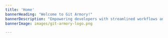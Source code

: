 ```yaml
---
title: 'Home'
bannerHeading: "Welcome to Git Armory!"
bannerDescription: "Empowering developers with streamlined workflows and integrated DevOps tools for faster, high-quality software delivery."
bannerImage: images/git-armory-logo.png

---
```

